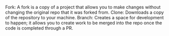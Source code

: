 Fork: A fork is a copy of a project that allows you to make changes without changing the original repo that it was forked from.
Clone: Downloads a copy of the repository to your machine.
Branch: Creates a space for development to happen; it allows you to create work to be merged into the repo once the code is completed through a PR.